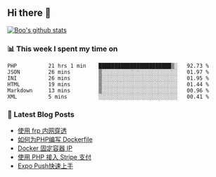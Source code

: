 ## Hi there 👋

[![Boo's github stats](https://github-readme-stats.vercel.app/api?username=0xAiKang)](https://github.com/anuraghazra/github-readme-stats)

<!-- [![Most Used Langs](https://github-readme-stats.vercel.app/api/top-langs/?username=0xAiKang)](https://github.com/anuraghazra/github-readme-stats) -->

### 📊 This week I spent my time on
<!--START_SECTION:waka-->

```text
PHP          21 hrs 1 min    ███████████████████████▒░   92.73 %
JSON         26 mins         ▒░░░░░░░░░░░░░░░░░░░░░░░░   01.97 %
INI          26 mins         ▒░░░░░░░░░░░░░░░░░░░░░░░░   01.95 %
HTML         19 mins         ▒░░░░░░░░░░░░░░░░░░░░░░░░   01.44 %
Markdown     13 mins         ▒░░░░░░░░░░░░░░░░░░░░░░░░   00.96 %
XML          5 mins          ░░░░░░░░░░░░░░░░░░░░░░░░░   00.41 %
```

<!--END_SECTION:waka-->

### 📕 Latest Blog Posts
<!-- BLOG-POST-LIST:START -->
- [使用 frp 内网穿透](https://www.0x2beace.com/use-the-frp-intranet-to-penetrate/)
- [如何为PHP编写 Dockerfile](https://www.0x2beace.com/how-to-write-dockerfile-for-php/)
- [Docker 固定容器 IP](https://www.0x2beace.com/docker-fixed-container-ip/)
- [使用 PHP 接入 Stripe 支付](https://www.0x2beace.com/Using-PHP-to-access-Stripe-payment/)
- [Expo Push快速上手](https://www.0x2beace.com/Expo-Push-to-get-started-quickly/)
<!-- BLOG-POST-LIST:END -->

